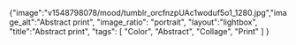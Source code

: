 {"image":"v1548798078/mood/tumblr_orcfnzpUAc1woduf5o1_1280.jpg","image_alt":"Abstract print",
"image_ratio": "portrait", 
"layout":"lightbox",
"title":"Abstract print",
 "tags": [
  "Color",
  "Abstract",
  "Collage",
  "Print"
 ]
}